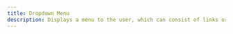 ```yaml
---
title: Dropdown Menu
description: Displays a menu to the user, which can consist of links or functions, as well as additional sub-menus, triggered by a button.
---
```

